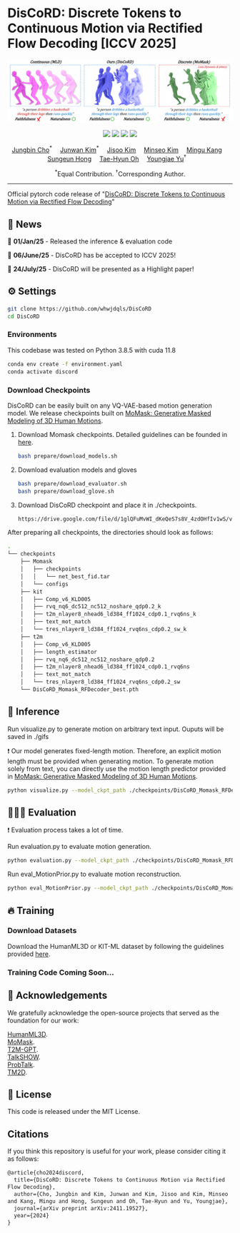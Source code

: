 # DisCoRD: Discrete Tokens to Continuous Motion via Rectified Flow Decoding [ICCV 2025]

![](./images/teaser.png)

<p align="center">
  <a href='https://arxiv.org/abs/2411.19527'>
  <img src='https://img.shields.io/badge/Arxiv-2411.16575-A42C25?style=flat&logo=arXiv&logoColor=A42C25'></a>
  <a href='https://arxiv.org/pdf/2411.19527.pdf'>
  <img src='https://img.shields.io/badge/Paper-PDF-yellow?style=flat&logo=arXiv&logoColor=yellow'></a>
  <a href='https://whwjdqls.github.io/discord.github.io/'>
  <img src='https://img.shields.io/badge/Project-Page-orange?style=flat&logo=Google%20chrome&logoColor=orange'></a>
  <a href='https://paperswithcode.com/sota/motion-synthesis-on-humanml3d?p=discord-discrete-tokens-to-continuous-motion'>
  <img src='https://img.shields.io/endpoint.svg?url=https://paperswithcode.com/badge/discord-discrete-tokens-to-continuous-motion/motion-synthesis-on-humanml3d'></a>
</p>

<p align="center">
  <p align="center">
      <a href='https://github.com/whwjdqls/' target='_blank'>Jungbin Cho</a><sup>*</sup>&emsp;
      <a href='https://junwankimm.github.io/' target='_blank'>Junwan Kim</a><sup>*</sup>&emsp;
      <a href='https://mirlab.yonsei.ac.kr/people/jisoo.html/' target='_blank'>Jisoo Kim</a>&emsp;
      <a href='https://mirlab.yonsei.ac.kr/people/minseo.html/' target='_blank'>Minseo Kim</a>&emsp;
      <a href='' target='_blank'>Mingu Kang</a>&emsp;
      <a href='https://www.csehong.com/' target='_blank'>Sungeun Hong</a>&emsp;
      <a href='https://ami.postech.ac.kr/members/tae-hyun-oh/' target='_blank'>Tae-Hyun Oh</a>&emsp;
      <a href='https://yj-yu.github.io/home/' target='_blank'>Youngjae Yu</a><sup>†</sup>&emsp;
    </p>
  <p align="center">
    <sup>*</sup>Equal Contribution. <sup>†</sup>Corresponding Author.
  </p>
</p>

---

Official pytorch code release of "[DisCoRD: Discrete Tokens to Continuous Motion via Rectified Flow Decoding](https://arxiv.org/abs/2411.19527)"

## 📨 News


🚀 **01/Jan/25** - Released the inference & evaluation code

🚀 **06/June/25** - DisCoRD has be accepted to ICCV 2025!


🚀 **24/July/25** - DisCoRD will be presented as a Highlight paper!
## ⚙️ Settings
```bash
git clone https://github.com/whwjdqls/DisCoRD
cd DisCoRD
```
### Environments
This codebase was tested on Python 3.8.5 with cuda 11.8
``` bash
conda env create -f environment.yaml
conda activate discord
```

### Download Checkpoints
DisCoRD can be easily built on any VQ-VAE-based motion generation model. We release checkpoints built on [MoMask: Generative Masked Modeling of 3D Human Motions](https://arxiv.org/abs/2312.00063).

1. Download Momask checkpoints. Detailed guidelines can be founded in [here](https://github.com/EricGuo5513/momask-codes).

    ``` bash
    bash prepare/download_models.sh
    ```
2. Download evaluation models and gloves

    ``` bash
    bash prepare/download_evaluator.sh
    bash prepare/download_glove.sh
    ```
3. Download DisCoRD checkpoint and place it in ./checkpoints.
    ``` bash
    https://drive.google.com/file/d/1glQFuMvWI_dKeQeS7s8V_4zdOHfIv1wS/view?usp=drive_link
    ```

After preparing all checkpoints, the directories should look as follows:

``` bash
.
└── checkpoints
    ├── Momask
    │   ├── checkpoints
    │   │   └── net_best_fid.tar
    │   └── configs
    ├── kit
    │   ├── Comp_v6_KLD005
    │   ├── rvq_nq6_dc512_nc512_noshare_qdp0.2_k
    │   ├── t2m_nlayer8_nhead6_ld384_ff1024_cdp0.1_rvq6ns_k
    │   ├── text_mot_match
    │   └── tres_nlayer8_ld384_ff1024_rvq6ns_cdp0.2_sw_k
    ├── t2m
    │   ├── Comp_v6_KLD005
    │   ├── length_estimator
    │   ├── rvq_nq6_dc512_nc512_noshare_qdp0.2
    │   ├── t2m_nlayer8_nhead6_ld384_ff1024_cdp0.1_rvq6ns
    │   ├── text_mot_match
    │   └── tres_nlayer8_ld384_ff1024_rvq6ns_cdp0.2_sw
    └── DisCoRD_Momask_RFDecoder_best.pth
```

## 💭 Inference

Run visualize.py to generate motion on arbitrary text input. Ouputs will be saved in ./gifs

❗ Our model generates fixed-length motion. Therefore, an explicit motion length must be provided when generating motion. To generate motion solely from text, you can directly use the motion length predictor provided in  [MoMask: Generative Masked Modeling of 3D Human Motions](https://github.com/EricGuo5513/momask-code).
``` bash
python visualize.py --model_ckpt_path ./checkpoints/DisCoRD_Momask_RFDecoder_best.pth --input_text "A person is walking" --m_length 196
```

## 🏃🏻‍♂️ Evaluation
❗ Evaluation process takes a lot of time.

Run evaluation.py to evaluate motion generation.
``` bash
python evaluation.py --model_ckpt_path ./checkpoints/DisCoRD_Momask_RFDecoder_best.pth
```

Run eval_MotionPrior.py to evaluate motion reconstruction. 
``` bash
python eval_MotionPrior.py --model_ckpt_path ./checkpoints/DisCoRD_Momask_RFDecoder_best.pth
```

## 🔥 Training

### Download Datasets
Download the HumanML3D or KIT-ML dataset by following the guidelines provided [here](https://github.com/EricGuo5513/HumanML3D).
### Training Code Coming Soon...

## 👀 Acknowledgements
We gratefully acknowledge the open-source projects that served as the foundation for our work:

[HumanML3D](https://github.com/EricGuo5513/HumanML3D).\
[MoMask](https://github.com/EricGuo5513/momask-codes). \
[T2M-GPT](https://github.com/Mael-zys/T2M-GPT).\
[TalkSHOW](https://github.com/yhw-yhw/TalkSHOW).\
[ProbTalk](https://github.com/feifeifeiliu/ProbTalk).\
[TM2D](https://github.com/Garfield-kh/TM2D).



## 🔑 License
This code is released under the MIT License.



## Citations
If you think this repository is useful for your work, please consider citing it as follows:
```
@article{cho2024discord,
  title={DisCoRD: Discrete Tokens to Continuous Motion via Rectified Flow Decoding},
  author={Cho, Jungbin and Kim, Junwan and Kim, Jisoo and Kim, Minseo and Kang, Mingu and Hong, Sungeun and Oh, Tae-Hyun and Yu, Youngjae},
  journal={arXiv preprint arXiv:2411.19527},
  year={2024}
}
```
